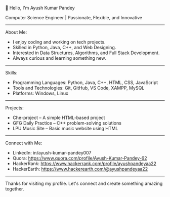 👋 Hello, I'm Ayush Kumar Pandey

Computer Science Engineer | Passionate, Flexible, and Innovative

---

About Me:
- I enjoy coding and working on tech projects.
- Skilled in Python, Java, C++, and Web Designing.
- Interested in Data Structures, Algorithms, and Full Stack Development.
- Always curious and learning something new.

---

Skills:
- Programming Languages: Python, Java, C++, HTML, CSS, JavaScript
- Tools and Technologies: Git, GitHub, VS Code, XAMPP, MySQL
- Platforms: Windows, Linux

---

Projects:
- Che-project – A simple HTML-based project
- GFG Daily Practice – C++ problem-solving solutions
- LPU Music Site – Basic music website using HTML

---

Connect with Me:
- LinkedIn: in/ayush-kumar-pandey007
- Quora: https://www.quora.com/profile/Ayush-Kumar-Pandey-62
- HackerRank: https://www.hackerrank.com/profile/ayushpandeyaa22
- HackerEarth: https://www.hackerearth.com/@ayushpandeyaa22

---

Thanks for visiting my profile. Let's connect and create something amazing together.
